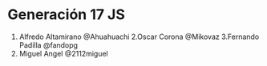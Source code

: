 # Generación 17 JS

1. Alfredo Altamirano @Ahuahuachi
2.Oscar Corona @Mikovaz
3.Fernando Padilla @fandopg
4. Miguel Angel @2112miguel
